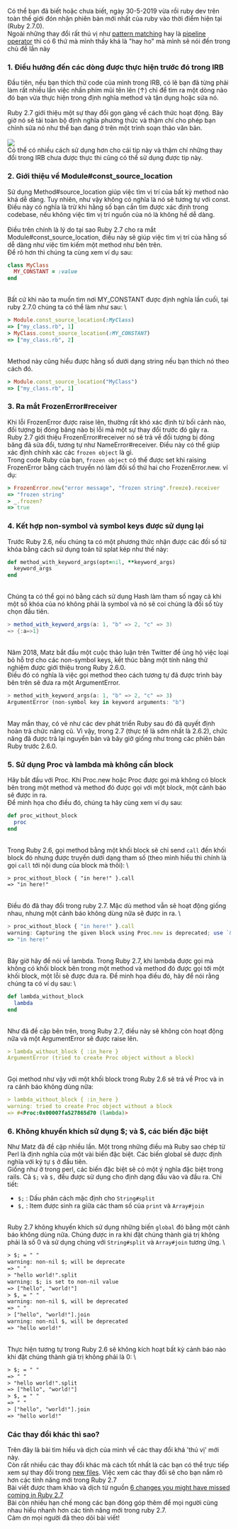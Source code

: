 Có thể bạn đã biết hoặc chưa biết, ngày 30-5-2019 vừa rồi ruby dev trên toàn thế giới đón nhận phiên bản mới nhất của ruby vào thời điểm hiện tại (Ruby 2.7.0).
\
Ngoài những thay đổi rất thú vị như [pattern matching](https://dev.to/baweaver/ruby-2-7-pattern-matching-first-impressions-13j9?source=post_page---------------------------) hay là [pipeline operator](https://dev.to/baweaver/ruby-2-7-the-pipeline-operator-1b2d?source=post_page---------------------------) thì có 6 thứ mà mình thấy khá là "hay ho" mà mình sẽ nói đến trong chủ đề lần này
### 1. Điều hướng đến các dòng được thực hiện trước đó trong IRB
Đầu tiên, nếu bạn thích thử code của mình trong IRB, có lẽ bạn đã từng phải làm rất nhiều lần việc nhấn phím mũi tên lên (↑) chỉ để tìm ra một dòng nào đó bạn vừa thực hiện trong định nghĩa method và tận dụng hoặc sửa nó.
\
\
Ruby 2.7 giới thiệu một sự thay đổi gọn gàng về cách thức hoạt động. Bây giờ nó sẽ tải toàn bộ định nghĩa phương thức và thậm chí cho phép bạn chỉnh sửa nó như thể bạn đang ở trên một trình soạn thảo văn bản.
\
\
![](https://images.viblo.asia/f69a2895-6e5f-440c-be2e-27591c92f927.gif)
\
Có thể có nhiều cách sử dụng hơn cho cái tip này và thậm chí những thay đổi trong IRB chưa được thực thi cũng có thể sử dụng được tip này.
### 2. Giới thiệu về Module#const_source_location
Sử dụng  Method#source_location giúp việc tìm vị trí của bất kỳ method nào khá dễ dàng. Tuy nhiên, như vậy không có nghĩa là nó sẽ tương tự với const. Điều này có nghĩa là trừ khi hằng số bạn cần tìm được xác định trong codebase, nếu không việc tìm vị trí nguồn của nó là không hề dễ dàng.
\
\
Điều trên chính là lý do tại sao Ruby 2.7 cho ra mắt Module#const_source_location, điều này sẽ giúp việc tìm vị trí của hằng số dễ dàng như việc tìm kiếm một method như bên trên.
\
Để rõ hơn thì chúng ta cùng xem ví dụ sau:
```ruby
class MyClass
  MY_CONSTANT = :value
end
```
\
Bất cứ khi nào ta muốn tìm nơi MY_CONSTANT được định nghĩa lần cuối, tại ruby 2.7.0 chúng ta có thể làm như sau:
\
```ruby
> Module.const_source_location(:MyClass)
=> ["my_class.rb", 1]
> MyClass.const_source_location(:MY_CONSTANT)
=> ["my_class.rb", 2]
```
\
Method này cũng hiểu được hằng số dưới dạng string nếu bạn thích nó theo cách đó.
```ruby
> Module.const_source_location("MyClass")
=> ["my_class.rb", 1]
```

### 3. Ra mắt FrozenError#receiver
Khi lỗi FrozenError được raise lên, thường rất khó xác định từ bối cảnh nào, đối tượng bị đóng băng nào bị lỗi mà một sự thay đổi trước đó gây ra.
\
Ruby 2.7 giới thiệu FrozenError#receiver nó sẽ trả về đối tượng bị đóng băng đã sửa đổi, tương tự như NameError#receiver. Điều này có thể giúp xác định chính xác các ```frozen object``` là gì.
\
Trong code Ruby của bạn, ```frozen object``` có thể được set khi raising FrozenError bằng cách truyền nó làm đối số thứ hai cho FrozenError.new. ví dụ:
```ruby
> FrozenError.new("error message", "frozen string".freeze).receiver
=> "frozen string"
> _.frozen?
=> true
```

### 4. Kết hợp non-symbol và symbol keys được sử dụng lại
Trước Ruby 2.6, nếu chúng ta có một phương thức nhận được các đối số từ khóa bằng cách sử dụng toán tử splat kép như thế này:
```ruby
def method_with_keyword_args(opt=nil, **keyword_args)
  keyword_args
end
```
\
Chúng ta có thể gọi nó bằng cách sử dụng Hash làm tham số ngay cả khi một số khóa của nó không phải là symbol và nó sẽ coi chúng là đối số tùy chọn đầu tiên.
```scala
> method_with_keyword_args(a: 1, "b" => 2, "c" => 3)
=> {:a=>1}
```
\
Năm 2018, Matz bắt đầu một cuộc thảo luận trên Twitter để ủng hộ việc loại bỏ hỗ trợ cho các non-symbol keys, kết thúc bằng một tính năng thử nghiệm được giới thiệu trong Ruby 2.6.0.
\
Điều đó có nghĩa là việc gọi method theo cách tương tự đã được trình bày bên trên sẽ đưa ra một ArgumentError.
```rust
> method_with_keyword_args(a: 1, "b" => 2, "c" => 3)
ArgumentError (non-symbol key in keyword arguments: "b")
```
\
May mắn thay, có vẻ như các dev phát triển Ruby sau đó đã quyết định hoàn trả chức năng cũ. Vì vậy, trong 2.7 (thực tế là sớm nhất là 2.6.2), chức năng đã được trả lại nguyển bản và bây giờ giống như trong các phiên bản Ruby trước 2.6.0.
### 5. Sử dụng Proc và lambda mà không cần block
Hãy bắt đầu với Proc. Khi Proc.new hoặc Proc được gọi mà không có block bên trong một method và method đó được gọi với một block, một cảnh báo sẽ được in ra.
\
Để minh họa cho điều đó, chúng ta hãy cùng xem ví dụ sau:
```ruby
def proc_without_block
  proc
end
```
\
Trong Ruby 2.6, gọi method bằng một khối block sẽ chỉ send ```call``` đến khối block đó nhưng được truyền dưới dạng tham số (theo mình hiểu thì chính là gọi ```call``` tới nội dung của block mà thôi):
\
```html
> proc_without_block { "in here!" }.call
=> "in here!"
```
\
Điều đó đã thay đổi trong ruby 2.7. Mặc dù method vẫn sẽ hoạt động giống nhau, nhưng một cảnh báo không dùng nữa sẽ được in ra.
\
```javascript
> proc_without_block { "in here!" }.call
warning: Capturing the given block using Proc.new is deprecated; use `&block` instead
=> "in here!"
```
\
Bây giờ hãy để nói về lambda. Trong Ruby 2.7, khi lambda được gọi mà không có khối block bên trong một method và method đó được gọi tới một khối block, một lỗi sẽ được đưa ra. Để minh họa điều đó, hãy để nói rằng chúng ta có ví dụ sau:
\
```ruby
def lambda_without_block
  lambda
end
```
\
Như đã đề cập bên trên, trong Ruby 2.7, điều này sẽ không còn hoạt động nữa và một ArgumentError sẽ được raise lên.
```markdown
> lambda_without_block { :in_here }
ArgumentError (tried to create Proc object without a block)
```
\
Gọi method như vậy với một khối block trong Ruby 2.6 sẽ trả về Proc và in ra cảnh báo không dùng nữa:
```markdown
> lambda_without_block { :in_here }
warning: tried to create Proc object without a block
=> #<Proc:0x00007fa527865d70 (lambda)>
```
### 6. Không khuyến khích sử dụng $; và $, các biến đặc biệt
Như Matz đã đề cập nhiều lần. Một trong những điều mà Ruby sao chép từ Perl là định nghĩa của một vài biến đặc biệt. Các biến global sẽ được định nghĩa với ký tự ```$``` ở đầu tiên.
\
Giống như ở trong perl, các biến đặc biệt sẽ có một ý nghĩa đặc biệt trong rails. Cả `$;` và `$,` đều được sử dụng cho định dạng đầu vào và đầu ra. Chi tiết:
- `$;` : Dấu phân cách mặc định cho `String#split`
- `$,` : Item được sinh ra giữa các tham số của `print` và `Array#join`

\
Ruby 2.7 không khuyến khích sử dụng những biến `global` đó bằng một cảnh báo không dùng nữa. Chúng được in ra khi đặt chúng thành giá trị không phải là số 0 và sử dụng chúng với `String#split` và `Array#join` tương ứng.
\
```html
> $; = " "
warning: non-nil $; will be deprecate
=> " "
> "hello world!".split
warning: $; is set to non-nil value
=> ["hello", "world!"]
> $, = " "
warning: non-nil $, will be deprecated
=> " "
> ["hello", "world!"].join
warning: non-nil $, will be deprecated
=> "hello world!"
```
\
Thực hiện tương tự trong Ruby 2.6 sẽ không kích hoạt bất kỳ cảnh báo nào khi đặt chúng thành giá trị không phải là 0:
\
```html
> $; = " "
=> " "
> "hello world!".split
=> ["hello", "world!"]
> $, = " "
=> " "
> ["hello", "world!"].join
=> "hello world!"
```

### Các thay đổi khác thì sao?
Trên đây là bài tìm hiểu và dịch của mình về các thay đổi khá 'thú vị' mới này.
\
Còn rất nhiều các thay đổi khác mà cách tốt nhất là các bạn có thể trực tiếp xem sự thay đổi trong [new files](https://github.com/ruby/ruby/blob/master/NEWS?source=post_page---------------------------). Việc xem các thay đổi sẽ cho bạn nắm rõ hơn các tính năng mới trong Ruby 2.7
\
Bài viết được tham khảo và dịch từ nguồn [6 changes you might have missed coming in Ruby 2.7](https://sourcediving.com/less-known-changes-in-ruby-2-7-8d5db660370f)
\
Bài còn nhiều hạn chế mong các bạn đóng góp thêm để mọi người cùng nhau hiểu nhanh hơn các tính năng mới trong ruby 2.7.
\
Cảm ơn mọi người đã theo dõi bài viết!